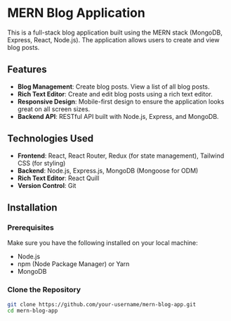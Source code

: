 # MERN Blog Application

This is a full-stack blog application built using the MERN stack (MongoDB, Express, React, Node.js). The application allows users to create and view blog posts.

## Features

- **Blog Management**: Create blog posts. View a list of all blog posts.
- **Rich Text Editor**: Create and edit blog posts using a rich text editor.
- **Responsive Design**: Mobile-first design to ensure the application looks great on all screen sizes.
- **Backend API**: RESTful API built with Node.js, Express, and MongoDB.

## Technologies Used

- **Frontend**: React, React Router, Redux (for state management), Tailwind CSS (for styling)
- **Backend**: Node.js, Express.js, MongoDB (Mongoose for ODM)
- **Rich Text Editor**: React Quill
- **Version Control**: Git

## Installation

### Prerequisites

Make sure you have the following installed on your local machine:

- Node.js
- npm (Node Package Manager) or Yarn
- MongoDB

### Clone the Repository

```bash
git clone https://github.com/your-username/mern-blog-app.git
cd mern-blog-app
